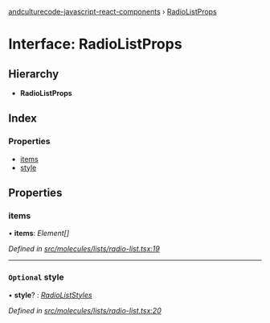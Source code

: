 [andculturecode-javascript-react-components](../README.md) › [RadioListProps](radiolistprops.md)

# Interface: RadioListProps

## Hierarchy

* **RadioListProps**

## Index

### Properties

* [items](radiolistprops.md#items)
* [style](radiolistprops.md#optional-style)

## Properties

###  items

• **items**: *Element[]*

*Defined in [src/molecules/lists/radio-list.tsx:19](https://github.com/AndcultureCode/AndcultureCode.JavaScript.React.Components/blob/3b573d9/src/molecules/lists/radio-list.tsx#L19)*

___

### `Optional` style

• **style**? : *[RadioListStyles](../enums/radioliststyles.md)*

*Defined in [src/molecules/lists/radio-list.tsx:20](https://github.com/AndcultureCode/AndcultureCode.JavaScript.React.Components/blob/3b573d9/src/molecules/lists/radio-list.tsx#L20)*

